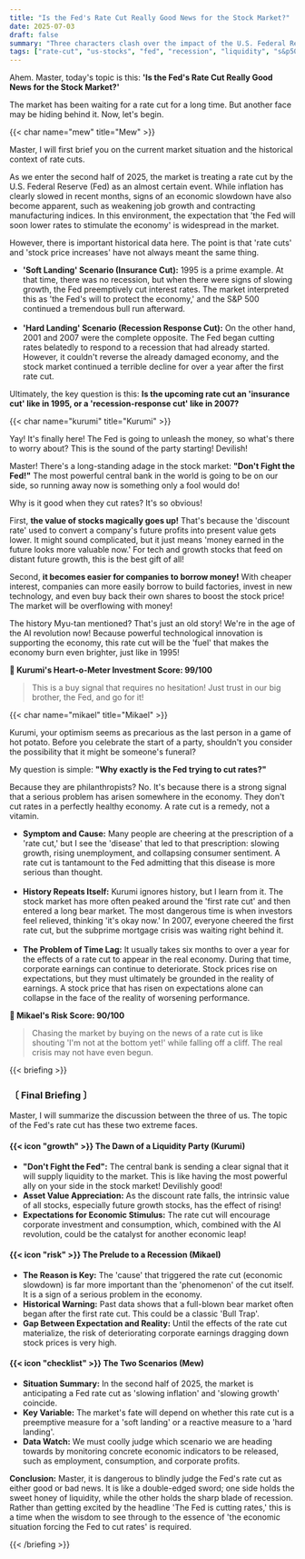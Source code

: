 ```yaml
---
title: "Is the Fed's Rate Cut Really Good News for the Stock Market?"
date: 2025-07-03
draft: false
summary: "Three characters clash over the impact of the U.S. Federal Reserve's interest rate cut on the market. Kurumi predicts a bull market, cheering for a liquidity party, while Mikael strongly warns it's a precursor to a recession. We analyze the two faces of rate cuts through historical data and explore the wise stance investors should take."
tags: ["rate-cut", "us-stocks", "fed", "recession", "liquidity", "s&p500"]
---
```


<p>Ahem. Master, today's topic is this: <strong>'Is the Fed's Rate Cut Really Good News for the Stock Market?'</strong></p>
<p>The market has been waiting for a rate cut for a long time. But another face may be hiding behind it. Now, let's begin.</p>

{{< char name="mew" title="Mew" >}}
<p>Master, I will first brief you on the current market situation and the historical context of rate cuts.</p>
<p>As we enter the second half of 2025, the market is treating a rate cut by the U.S. Federal Reserve (Fed) as an almost certain event. While inflation has clearly slowed in recent months, signs of an economic slowdown have also become apparent, such as weakening job growth and contracting manufacturing indices. In this environment, the expectation that 'the Fed will soon lower rates to stimulate the economy' is widespread in the market.</p>
<p>However, there is important historical data here. The point is that 'rate cuts' and 'stock price increases' have not always meant the same thing.</p>
<ul>
    <li><strong>'Soft Landing' Scenario (Insurance Cut):</strong> 1995 is a prime example. At that time, there was no recession, but when there were signs of slowing growth, the Fed preemptively cut interest rates. The market interpreted this as 'the Fed's will to protect the economy,' and the S&P 500 continued a tremendous bull run afterward.</li><br>
    <li><strong>'Hard Landing' Scenario (Recession Response Cut):</strong> On the other hand, 2001 and 2007 were the complete opposite. The Fed began cutting rates belatedly to respond to a recession that had already started. However, it couldn't reverse the already damaged economy, and the stock market continued a terrible decline for over a year after the first rate cut.</li>
</ul>
<p>Ultimately, the key question is this: <strong>Is the upcoming rate cut an 'insurance cut' like in 1995, or a 'recession-response cut' like in 2007?</strong></p>

{{< char name="kurumi" title="Kurumi" >}}
<p>Yay! It's finally here! The Fed is going to unleash the money, so what's there to worry about? This is the sound of the party starting! Devilish!</p>
<p>Master! There's a long-standing adage in the stock market: <strong>"Don't Fight the Fed!"</strong> The most powerful central bank in the world is going to be on our side, so running away now is something only a fool would do!</p>
<p>Why is it good when they cut rates? It's so obvious!</p>
<p>First, <strong>the value of stocks magically goes up!</strong> That's because the 'discount rate' used to convert a company's future profits into present value gets lower. It might sound complicated, but it just means 'money earned in the future looks more valuable now.' For tech and growth stocks that feed on distant future growth, this is the best gift of all!</p>
<p>Second, <strong>it becomes easier for companies to borrow money!</strong> With cheaper interest, companies can more easily borrow to build factories, invest in new technology, and even buy back their own shares to boost the stock price! The market will be overflowing with money!</p>
<p>The history Myu-tan mentioned? That's just an old story! We're in the age of the AI revolution now! Because powerful technological innovation is supporting the economy, this rate cut will be the 'fuel' that makes the economy burn even brighter, just like in 1995!</p>
<p><strong>💖 Kurumi's Heart-o-Meter Investment Score: 99/100</strong></p>
<blockquote>
<p>This is a buy signal that requires no hesitation! Just trust in our big brother, the Fed, and go for it!</p>
</blockquote>

{{< char name="mikael" title="Mikael" >}}
<p>Kurumi, your optimism seems as precarious as the last person in a game of hot potato. Before you celebrate the start of a party, shouldn't you consider the possibility that it might be someone's funeral?</p>
<p>My question is simple: <strong>"Why exactly is the Fed trying to cut rates?"</strong></p>
<p>Because they are philanthropists? No. It's because there is a strong signal that a serious problem has arisen somewhere in the economy. They don't cut rates in a perfectly healthy economy. A rate cut is a remedy, not a vitamin.</p>
<ul>
    <li><strong>Symptom and Cause:</strong> Many people are cheering at the prescription of a 'rate cut,' but I see the 'disease' that led to that prescription: slowing growth, rising unemployment, and collapsing consumer sentiment. A rate cut is tantamount to the Fed admitting that this disease is more serious than thought.</li><br>
    <li><strong>History Repeats Itself:</strong> Kurumi ignores history, but I learn from it. The stock market has more often peaked around the 'first rate cut' and then entered a long bear market. The most dangerous time is when investors feel relieved, thinking 'it's okay now.' In 2007, everyone cheered the first rate cut, but the subprime mortgage crisis was waiting right behind it.</li><br>
    <li><strong>The Problem of Time Lag:</strong> It usually takes six months to over a year for the effects of a rate cut to appear in the real economy. During that time, corporate earnings can continue to deteriorate. Stock prices rise on expectations, but they must ultimately be grounded in the reality of earnings. A stock price that has risen on expectations alone can collapse in the face of the reality of worsening performance.</li>
</ul>
<p><strong>🚨 Mikael's Risk Score: 90/100</strong></p>
<blockquote>
<p>Chasing the market by buying on the news of a rate cut is like shouting 'I'm not at the bottom yet!' while falling off a cliff. The real crisis may not have even begun.</p>
</blockquote>

{{< briefing >}}
<h3><strong>〔 Final Briefing 〕</strong></h3>
<p>Master, I will summarize the discussion between the three of us. The topic of the Fed's rate cut has these two extreme faces.</p>

<h4><span class="svg-icon">{{< icon "growth" >}}</span> The Dawn of a Liquidity Party (Kurumi)</h4>
<ul>
    <li><strong>"Don't Fight the Fed":</strong> The central bank is sending a clear signal that it will supply liquidity to the market. This is like having the most powerful ally on your side in the stock market! Devilishly good!</li>
    <li><strong>Asset Value Appreciation:</strong> As the discount rate falls, the intrinsic value of all stocks, especially future growth stocks, has the effect of rising!</li>
    <li><strong>Expectations for Economic Stimulus:</strong> The rate cut will encourage corporate investment and consumption, which, combined with the AI revolution, could be the catalyst for another economic leap!</li>
</ul>

<h4><span class="svg-icon">{{< icon "risk" >}}</span> The Prelude to a Recession (Mikael)</h4>
<ul>
    <li><strong>The Reason is Key:</strong> The 'cause' that triggered the rate cut (economic slowdown) is far more important than the 'phenomenon' of the cut itself. It is a sign of a serious problem in the economy.</li>
    <li><strong>Historical Warning:</strong> Past data shows that a full-blown bear market often began after the first rate cut. This could be a classic 'Bull Trap'.</li>
    <li><strong>Gap Between Expectation and Reality:</strong> Until the effects of the rate cut materialize, the risk of deteriorating corporate earnings dragging down stock prices is very high.</li>
</ul>

<h4><span class="svg-icon">{{< icon "checklist" >}}</span> The Two Scenarios (Mew)</h4>
<ul>
    <li><strong>Situation Summary:</strong> In the second half of 2025, the market is anticipating a Fed rate cut as 'slowing inflation' and 'slowing growth' coincide.</li>
    <li><strong>Key Variable:</strong> The market's fate will depend on whether this rate cut is a preemptive measure for a 'soft landing' or a reactive measure to a 'hard landing'.</li>
    <li><strong>Data Watch:</strong> We must coolly judge which scenario we are heading towards by monitoring concrete economic indicators to be released, such as employment, consumption, and corporate profits.</li>
</ul>

<div class="final-conclusion">
    <p><strong>Conclusion:</strong> Master, it is dangerous to blindly judge the Fed's rate cut as either good or bad news. It is like a double-edged sword; one side holds the sweet honey of liquidity, while the other holds the sharp blade of recession. Rather than getting excited by the headline 'The Fed is cutting rates,' this is a time when the wisdom to see through to the essence of 'the economic situation forcing the Fed to cut rates' is required.</p>
</div>
{{< /briefing >}}
